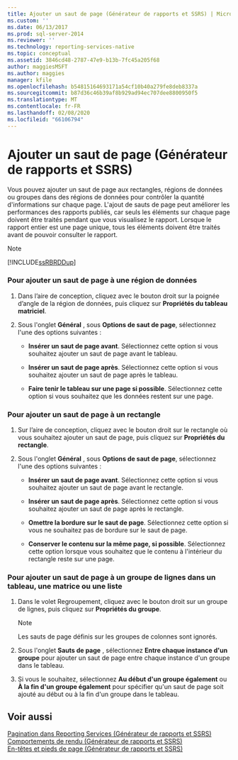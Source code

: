 ```yaml
---
title: Ajouter un saut de page (Générateur de rapports et SSRS) | Microsoft Docs
ms.custom: ''
ms.date: 06/13/2017
ms.prod: sql-server-2014
ms.reviewer: ''
ms.technology: reporting-services-native
ms.topic: conceptual
ms.assetid: 3846cd48-2787-47e9-b13b-7fc45a205f68
author: maggiesMSFT
ms.author: maggies
manager: kfile
ms.openlocfilehash: b54815164693171a54cf10b40a279fe8deb8337a
ms.sourcegitcommit: b87d36c46b39af8b929ad94ec707dee8800950f5
ms.translationtype: MT
ms.contentlocale: fr-FR
ms.lasthandoff: 02/08/2020
ms.locfileid: "66106794"
---
```

# <a name="add-a-page-break-report-builder-and-ssrs"></a>Ajouter un saut de page (Générateur de rapports et SSRS)
  Vous pouvez ajouter un saut de page aux rectangles, régions de données ou groupes dans des régions de données pour contrôler la quantité d'informations sur chaque page. L'ajout de sauts de page peut améliorer les performances des rapports publiés, car seuls les éléments sur chaque page doivent être traités pendant que vous visualisez le rapport. Lorsque le rapport entier est une page unique, tous les éléments doivent être traités avant de pouvoir consulter le rapport.  
  
> [!NOTE]  
>  [!INCLUDE[ssRBRDDup](../../includes/ssrbrddup-md.md)]  
  
### <a name="to-add-a-page-break-to-a-data-region"></a>Pour ajouter un saut de page à une région de données  
  
1.  Dans l’aire de conception, cliquez avec le bouton droit sur la poignée d’angle de la région de données, puis cliquez sur **Propriétés du tableau matriciel**.  
  
2.  Sous l'onglet **Général** , sous **Options de saut de page**, sélectionnez l'une des options suivantes :  
  
    -   **Insérer un saut de page avant**. Sélectionnez cette option si vous souhaitez ajouter un saut de page avant le tableau.  
  
    -   **Insérer un saut de page après**. Sélectionnez cette option si vous souhaitez ajouter un saut de page après le tableau.  
  
    -   **Faire tenir le tableau sur une page si possible**. Sélectionnez cette option si vous souhaitez que les données restent sur une page.  
  
### <a name="to-add-a-page-break-to-a-rectangle"></a>Pour ajouter un saut de page à un rectangle  
  
1.  Sur l’aire de conception, cliquez avec le bouton droit sur le rectangle où vous souhaitez ajouter un saut de page, puis cliquez sur **Propriétés du rectangle**.  
  
2.  Sous l'onglet **Général** , sous **Options de saut de page**, sélectionnez l'une des options suivantes :  
  
    -   **Insérer un saut de page avant**. Sélectionnez cette option si vous souhaitez ajouter un saut de page avant le rectangle.  
  
    -   **Insérer un saut de page après**. Sélectionnez cette option si vous souhaitez ajouter un saut de page après le rectangle.  
  
    -   **Omettre la bordure sur le saut de page**. Sélectionnez cette option si vous ne souhaitez pas de bordure sur le saut de page.  
  
    -   **Conserver le contenu sur la même page, si possible**. Sélectionnez cette option lorsque vous souhaitez que le contenu à l'intérieur du rectangle reste sur une page.  
  
### <a name="to-add-a-page-break-to-a-row-group-in-a-table-matrix-or-list"></a>Pour ajouter un saut de page à un groupe de lignes dans un tableau, une matrice ou une liste  
  
1.  Dans le volet Regroupement, cliquez avec le bouton droit sur un groupe de lignes, puis cliquez sur **Propriétés du groupe**.  
  
    > [!NOTE]  
    >  Les sauts de page définis sur les groupes de colonnes sont ignorés.  
  
2.  Sous l'onglet **Sauts de page** , sélectionnez **Entre chaque instance d'un groupe** pour ajouter un saut de page entre chaque instance d'un groupe dans le tableau.  
  
3.  Si vous le souhaitez, sélectionnez **Au début d'un groupe également** ou **À la fin d'un groupe également** pour spécifier qu'un saut de page soit ajouté au début ou à la fin d'un groupe dans le tableau.  
  
## <a name="see-also"></a>Voir aussi  
 [Pagination dans Reporting Services &#40;Générateur de rapports et SSRS&#41;](pagination-in-reporting-services-report-builder-and-ssrs.md)   
 [Comportements de rendu &#40;Générateur de rapports et SSRS&#41;](rendering-behaviors-report-builder-and-ssrs.md)   
 [En-têtes et pieds de page &#40;Générateur de rapports et SSRS&#41;](page-headers-and-footers-report-builder-and-ssrs.md)  
  
  
